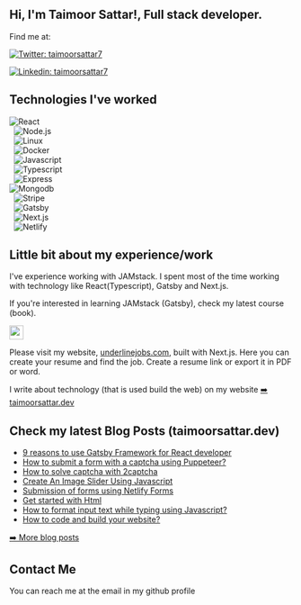   <h2> Hi, I'm Taimoor Sattar!, Full stack developer.</h2>
<p>Find me at:</p>
<p><a href="https://twitter.com/taimoorsattar7/"><img src="https://img.shields.io/badge/-taimoorsattar7-blue?style=flat-square&amp;logo=Twitter&amp;logoColor=white&amp;link=https://twitter.com/taimoorsattar7/" alt="Twitter: taimoorsattar7"></a></p>
<p><a href="https://www.linkedin.com/in/taimoorsattar7/"><img src="https://img.shields.io/badge/-taimoorsattar7-blue?style=flat-square&amp;logo=Linkedin&amp;logoColor=white&amp;link=https://www.linkedin.com/in/taimoorsattar7/" alt="Linkedin: taimoorsattar7"></a></p>
<p><h2>Technologies I've worked</h2></p>
<p><img src="https://img.shields.io/badge/-React-000?&amp;logo=React" alt="React"><br>
  <img src="https://img.shields.io/badge/-Node.js-000?&amp;logo=node.js" alt="Node.js"><br>
  <img src="https://img.shields.io/badge/-Linux-000?&amp;logo=Linux" alt="Linux"><br>
  <img src="https://img.shields.io/badge/-Docker-000?&amp;logo=Docker" alt="Docker"><br>
  <img src="https://img.shields.io/badge/-Javascript-000?&amp;logo=Javascript" alt="Javascript"><br>
  <img src="https://img.shields.io/badge/-Typescript-000?&amp;logo=Typescript" alt="Typescript"><br>
  <img src="https://img.shields.io/badge/-Express-000?&amp;logo=Express" alt="Express"><br>
<img src="https://img.shields.io/badge/-Mongodb-000?&amp;logo=Mongodb" alt="Mongodb"><br>
  <img src="https://img.shields.io/badge/-Stripe-000?&amp;logo=Stripe" alt="Stripe"><br>
  <img src="https://img.shields.io/badge/-Gatsby-000?&amp;logo=Gatsby" alt="Gatsby"><br>
  <img src="https://img.shields.io/badge/-Next.js-000?&amp;logo=Next.js" alt="Next.js"><br>
  <img src="https://img.shields.io/badge/-Netlify-000?&amp;logo=Netlify" alt="Netlify"></p>
<p><h2>Little bit about my experience/work</h2></p>
<p>I've experience working with JAMstack. I spent most of the time working with technology like React(Typescript), Gatsby and Next.js.</p>
<p>If you're interested in learning JAMstack (Gatsby), check my latest course (book).</p>
<p><a href="https://taimoorsattar.dev/books/how-to-build-JAMstack-site"><img src="https://img.shields.io/badge/Get%20the%20book-%230A0A0A.svg?&style=for-the-badge&logo=dev-dot-to&logoColor=white" height=25></a></p>
<p>Please visit my website, <a href="https://www.underlinejobs.com">underlinejobs.com</a>, built with Next.js. Here you can create your resume and find the job. Create a resume link or export it in PDF or word.</p>
<p>I write about technology (that is used build the web) on my website <a href="https://taimoorsattar.dev">➡️ taimoorsattar.dev</a></p>
<p><h2> Check my latest Blog Posts (taimoorsattar.dev)</h2></p>
<p></p>
  <ul>
    <li><a href=https://taimoorsattar.com/blogs/gatsby-for-react-developer/>9 reasons to use Gatsby Framework for React developer</a></li><li><a href=https://taimoorsattar.com/blogs/form-submission-puppeteer-2captcha/>How to submit a form with a captcha using Puppeteer?</a></li><li><a href=https://taimoorsattar.com/blogs/solve-captcha-with-2captcha/>How to solve captcha with 2captcha</a></li><li><a href=https://taimoorsattar.com/blogs/image-slider-using-javascript/>Create An Image Slider Using Javascript</a></li><li><a href=https://taimoorsattar.com/blogs/form-submission-with-netlify-forms/>Submission of forms using Netlify Forms</a></li><li><a href=https://taimoorsattar.com/blogs/html-get-started/>Get started with Html</a></li><li><a href=https://taimoorsattar.com/blogs/format-input-text-while-typing-javascript/>How to format input text while typing using Javascript?</a></li><li><a href=https://taimoorsattar.com/blogs/how-to-code-and-build-your-website/>How to code and build your website?</a></li>
  </ul>
<p><a href="https://taimoorsattar.dev/blog">➡️ More blog posts</a></p>
<p><h2>Contact Me</h2></p>
<p>You can reach me at the email in my github profile</p>
